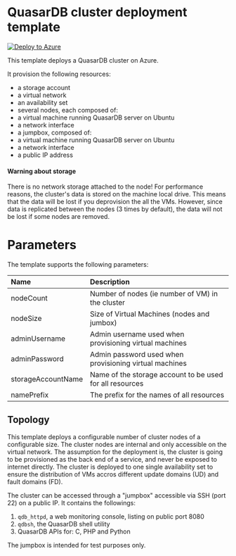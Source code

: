 # QuasarDB cluster deployment template

[![Deploy to Azure](http://azuredeploy.net/deploybutton.png)](https://portal.azure.com/#create/Microsoft.Template/uri/https%3A%2F%2Fraw.githubusercontent.com%2Fbureau14%2Fqdb-azure-template%2Fmaster%2FmainTemplate.json) 

This template deploys a QuasarDB cluster on Azure. 

It provision the following resources:

* a storage account
* a virtual network
* an availability set
* several nodes, each composed of:
 * a virtual machine running QuasarDB server on Ubuntu
 * a network interface
* a jumpbox, composed of:
 * a virtual machine running QuasarDB server on Ubuntu
 * a network interface
 * a public IP address

#### Warning about storage

There is no network storage attached to the node!
For performance reasons, the cluster's data is stored on the machine local drive.
This means that the data will be lost if you deprovision the all the VMs.
However, since data is replicated between the nodes (3 times by default), the data will not be lost if some nodes are removed.

# Parameters

The template supports the following parameters:

| Name               | Description                                              |
|:------------------ |:-------------------------------------------------------- |
| nodeCount          | Number of nodes (ie number of VM) in the cluster         |
| nodeSize           | Size of Virtual Machines (nodes and jumbox)              |
| adminUsername      | Admin username used when provisioning virtual machines   |
| adminPassword      | Admin password used when provisioning virtual machines   |
| storageAccountName | Name of the storage account to be used for all resources |
| namePrefix         | The prefix for the names of all resources                |

## Topology

This template deploys a configurable number of cluster nodes of a configurable size. 
The cluster nodes are internal and only accessible on the virtual network. 
The assumption for the deployment is, the cluster is going to be provisioned as the back end of a service, and never be exposed to internet directly. 
The cluster is deployed to one single availability set to ensure the distribution of VMs accros different update domains (UD) and fault domains (FD).

The cluster can be accessed through a "jumpbox" accessible via SSH (port 22) on a public IP.
It contains the followings:

1. `qdb_httpd`, a web monitoring console, listing on public port 8080
2. `qdbsh`, the QuasarDB shell utility
3. QuasarDB APIs for: C, PHP and Python

The jumpbox is intended for test purposes only.
